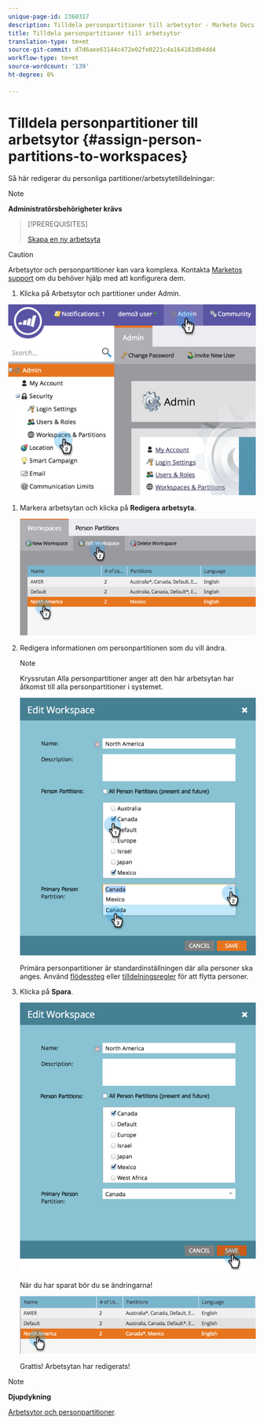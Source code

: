 ```yaml
---
unique-page-id: 2360317
description: Tilldela personpartitioner till arbetsytor - Marketo Docs - Produktdokumentation
title: Tilldela personpartitioner till arbetsytor
translation-type: tm+mt
source-git-commit: d7d6aee63144c472e02fe0221c4a164183d04dd4
workflow-type: tm+mt
source-wordcount: '139'
ht-degree: 0%

---
```



# Tilldela personpartitioner till arbetsytor {#assign-person-partitions-to-workspaces}

Så här redigerar du personliga partitioner/arbetsytetilldelningar:

>[!NOTE]
>
>**Administratörsbehörigheter krävs**

>[!PREREQUISITES]
>
>[Skapa en ny arbetsyta](create-a-new-workspace.md)

>[!CAUTION]
>
>Arbetsytor och personpartitioner kan vara komplexa. Kontakta [Marketos support](http://support.marketo.com/) om du behöver hjälp med att konfigurera dem.

1. Klicka på Arbetsytor och partitioner under Admin.

![](assets/image2014-9-17-11-3a13-3a24.png)

1. Markera arbetsytan och klicka på **Redigera arbetsyta**.

   ![](assets/two-3.png)

1. Redigera informationen om personpartitionen som du vill ändra.

   >[!NOTE]
   >
   >Kryssrutan Alla personpartitioner anger att den här arbetsytan har åtkomst till alla personpartitioner i systemet.

   ![](assets/three-3.png)

   Primära personpartitioner är standardinställningen där alla personer ska anges. Använd [flödessteg](../../../product-docs/core-marketo-concepts/smart-campaigns/flow-actions/use-add-choice-in-a-flow-step.md) eller [tilldelningsregler](assigning-person-partitions-with-assignment-rules.md) för att flytta personer.

1. Klicka på **Spara**.

   ![](assets/four-3.png)

   När du har sparat bör du se ändringarna!

   ![](assets/image2014-9-17-11-3a14-3a53.png)

   Grattis! Arbetsytan har redigerats!

>[!NOTE]
>
>**Djupdykning**
>
>[Arbetsytor och personpartitioner](understanding-workspaces-and-person-partitions.md).

